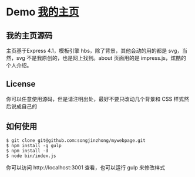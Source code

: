 # Demo [我的主页](http://yuren.space)

## 我的主页源码

主页基于Express 4.1，模板引擎 hbs，除了背景，其他会动的用的都是 svg，当然，svg 不是我原创的，也是网上找到。about 页面用的是 impress.js，炫酷的个人介绍。

## License

你可以任意使用源码，但是请注明出处，最好不要只改动几个背景和 CSS 样式然后说成自己的

## 如何使用

	$ git clone git@github.com:songjinzhong/mywebpage.git
	$ npm install -g gulp
	$ npm install -d
	$ node bin/index.js

你可以访问 http://localhost:3001 查看，也可以运行 gulp 来修改样式